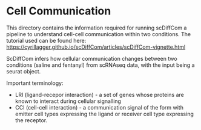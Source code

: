 # Cell Communication 

This directory contains the information required for running scDiffCom a pipeline to understand cell-cell communication within two conditions. The tutorial used can be found here: https://cyrillagger.github.io/scDiffCom/articles/scDiffCom-vignette.html 

ScDiffCom infers how cellular communication changes between two conditions (saline and fentanyl) from scRNAseq data, with the input being a seurat object. 

Important terminology: 
* LRI (ligand-recepor interaction) - a set of genes whose proteins are known to interact during cellular signalling 
* CCI (cell-cell interaction) - a communication signal of the form with emitter cell types expressing the ligand or receiver cell type expressing the receptor. 